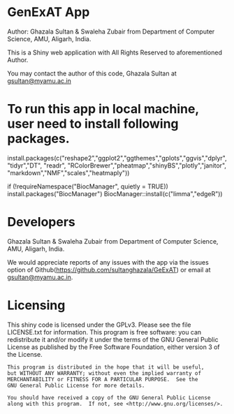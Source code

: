# GenExAT App

Author: Ghazala Sultan & Swaleha Zubair from Department of Computer Science, AMU, Aligarh, India.

This is a Shiny web application with All Rights Reserved to aforementioned Author.

You may contact the author of this code, Ghazala Sultan at <gsultan@myamu.ac.in>

# To run this app in local machine, user need to install following packages.
install.packages(c("reshape2","ggplot2","ggthemes","gplots","ggvis","dplyr","tidyr","DT", "readr",
                   "RColorBrewer","pheatmap","shinyBS","plotly","janitor",
                   "markdown","NMF","scales","heatmaply"))

if (!requireNamespace("BiocManager", quietly = TRUE))
  install.packages("BiocManager")
BiocManager::install(c("limma","edgeR"))


# Developers
Ghazala Sultan & Swaleha Zubair from Department of Computer Science, AMU, Aligarh, India.

We would appreciate reports of any issues with the app via the issues option of 
Github(https://github.com/sultanghazala/GeExAT) or email at gsultan@myamu.ac.in.


# Licensing
This shiny code is licensed under the GPLv3. Please see the file LICENSE.txt for information.
 This program is free software: you can redistribute it and/or modify it under the terms of the GNU General Public License as published by
 the Free Software Foundation, either version 3 of the License.

    This program is distributed in the hope that it will be useful,
    but WITHOUT ANY WARRANTY; without even the implied warranty of
    MERCHANTABILITY or FITNESS FOR A PARTICULAR PURPOSE.  See the
    GNU General Public License for more details.

    You should have received a copy of the GNU General Public License
    along with this program.  If not, see <http://www.gnu.org/licenses/>.
    
